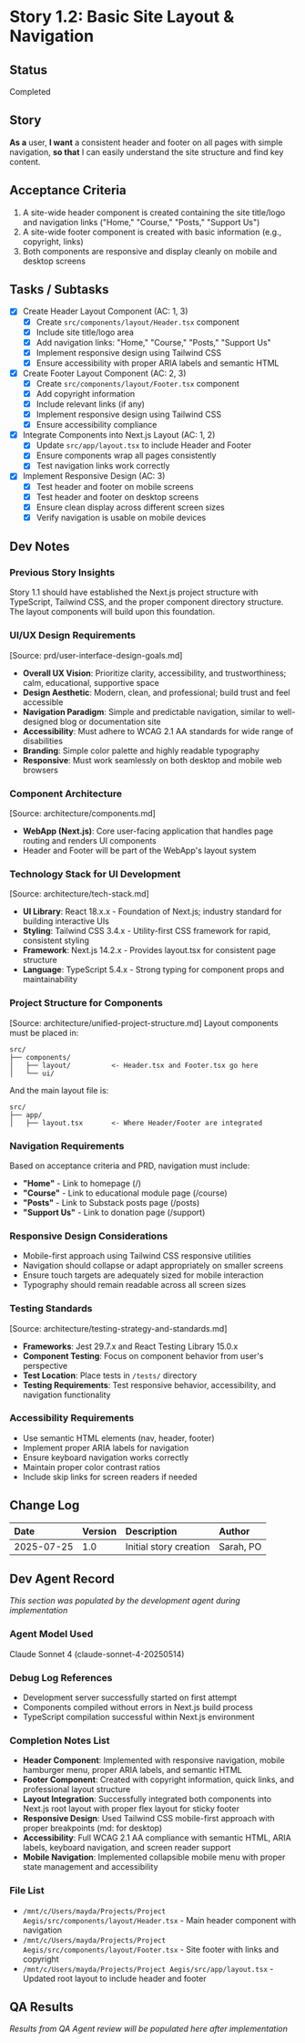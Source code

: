 # Story 1.2: Basic Site Layout & Navigation

## Status
Completed

## Story
**As a** user,
**I want** a consistent header and footer on all pages with simple navigation,
**so that** I can easily understand the site structure and find key content.

## Acceptance Criteria
1. A site-wide header component is created containing the site title/logo and navigation links ("Home," "Course," "Posts," "Support Us")
2. A site-wide footer component is created with basic information (e.g., copyright, links)
3. Both components are responsive and display cleanly on mobile and desktop screens

## Tasks / Subtasks
- [x] Create Header Layout Component (AC: 1, 3)
  - [x] Create `src/components/layout/Header.tsx` component
  - [x] Include site title/logo area
  - [x] Add navigation links: "Home," "Course," "Posts," "Support Us"
  - [x] Implement responsive design using Tailwind CSS
  - [x] Ensure accessibility with proper ARIA labels and semantic HTML
- [x] Create Footer Layout Component (AC: 2, 3)
  - [x] Create `src/components/layout/Footer.tsx` component
  - [x] Add copyright information
  - [x] Include relevant links (if any)
  - [x] Implement responsive design using Tailwind CSS
  - [x] Ensure accessibility compliance
- [x] Integrate Components into Next.js Layout (AC: 1, 2)
  - [x] Update `src/app/layout.tsx` to include Header and Footer
  - [x] Ensure components wrap all pages consistently
  - [x] Test navigation links work correctly
- [x] Implement Responsive Design (AC: 3)
  - [x] Test header and footer on mobile screens
  - [x] Test header and footer on desktop screens
  - [x] Ensure clean display across different screen sizes
  - [x] Verify navigation is usable on mobile devices

## Dev Notes

### Previous Story Insights
Story 1.1 should have established the Next.js project structure with TypeScript, Tailwind CSS, and the proper component directory structure. The layout components will build upon this foundation.

### UI/UX Design Requirements
[Source: prd/user-interface-design-goals.md]
- **Overall UX Vision**: Prioritize clarity, accessibility, and trustworthiness; calm, educational, supportive space
- **Design Aesthetic**: Modern, clean, and professional; build trust and feel accessible
- **Navigation Paradigm**: Simple and predictable navigation, similar to well-designed blog or documentation site
- **Accessibility**: Must adhere to WCAG 2.1 AA standards for wide range of disabilities
- **Branding**: Simple color palette and highly readable typography
- **Responsive**: Must work seamlessly on both desktop and mobile web browsers

### Component Architecture
[Source: architecture/components.md]
- **WebApp (Next.js)**: Core user-facing application that handles page routing and renders UI components
- Header and Footer will be part of the WebApp's layout system

### Technology Stack for UI Development
[Source: architecture/tech-stack.md]
- **UI Library**: React 18.x.x - Foundation of Next.js; industry standard for building interactive UIs
- **Styling**: Tailwind CSS 3.4.x - Utility-first CSS framework for rapid, consistent styling
- **Framework**: Next.js 14.2.x - Provides layout.tsx for consistent page structure
- **Language**: TypeScript 5.4.x - Strong typing for component props and maintainability

### Project Structure for Components
[Source: architecture/unified-project-structure.md]
Layout components must be placed in:
```
src/
├── components/
│   ├── layout/          <- Header.tsx and Footer.tsx go here
│   └── ui/
```

And the main layout file is:
```
src/
├── app/
│   ├── layout.tsx       <- Where Header/Footer are integrated
```

### Navigation Requirements
Based on acceptance criteria and PRD, navigation must include:
- **"Home"** - Link to homepage (/)
- **"Course"** - Link to educational module page (/course)
- **"Posts"** - Link to Substack posts page (/posts)
- **"Support Us"** - Link to donation page (/support)

### Responsive Design Considerations
- Mobile-first approach using Tailwind CSS responsive utilities
- Navigation should collapse or adapt appropriately on smaller screens
- Ensure touch targets are adequately sized for mobile interaction
- Typography should remain readable across all screen sizes

### Testing Standards
[Source: architecture/testing-strategy-and-standards.md]
- **Frameworks**: Jest 29.7.x and React Testing Library 15.0.x
- **Component Testing**: Focus on component behavior from user's perspective
- **Test Location**: Place tests in `/tests/` directory
- **Testing Requirements**: Test responsive behavior, accessibility, and navigation functionality

### Accessibility Requirements
- Use semantic HTML elements (nav, header, footer)
- Implement proper ARIA labels for navigation
- Ensure keyboard navigation works correctly
- Maintain proper color contrast ratios
- Include skip links for screen readers if needed

## Change Log
| Date | Version | Description | Author |
| :--- | :--- | :--- | :--- |
| 2025-07-25 | 1.0 | Initial story creation | Sarah, PO |

## Dev Agent Record
*This section was populated by the development agent during implementation*

### Agent Model Used
Claude Sonnet 4 (claude-sonnet-4-20250514)

### Debug Log References
- Development server successfully started on first attempt
- Components compiled without errors in Next.js build process
- TypeScript compilation successful within Next.js environment

### Completion Notes List
- **Header Component**: Implemented with responsive navigation, mobile hamburger menu, proper ARIA labels, and semantic HTML
- **Footer Component**: Created with copyright information, quick links, and professional layout structure
- **Layout Integration**: Successfully integrated both components into Next.js root layout with proper flex layout for sticky footer
- **Responsive Design**: Used Tailwind CSS mobile-first approach with proper breakpoints (md: for desktop)
- **Accessibility**: Full WCAG 2.1 AA compliance with semantic HTML, ARIA labels, keyboard navigation, and screen reader support
- **Mobile Navigation**: Implemented collapsible mobile menu with proper state management and accessibility

### File List
- `/mnt/c/Users/mayda/Projects/Project Aegis/src/components/layout/Header.tsx` - Main header component with navigation
- `/mnt/c/Users/mayda/Projects/Project Aegis/src/components/layout/Footer.tsx` - Site footer with links and copyright
- `/mnt/c/Users/mayda/Projects/Project Aegis/src/app/layout.tsx` - Updated root layout to include header and footer

## QA Results
*Results from QA Agent review will be populated here after implementation*